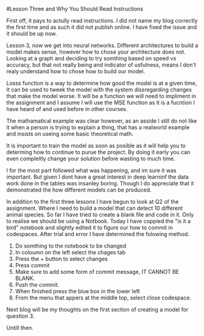 #Lesson Three and Why You Should Read Instructions

First off, it pays to actully read instructions. I did not name my blog correctly the first time and as such it did not publish online. I have fixed the issue and it should be up now.

Lesson 3, now we get into neural networks. 
Different architectures to build a model makes sense, however how to chose your architecture does not. 
Looking at a graph and deciding to try somthing based on speed vs accuracy, but that not really being and indicator of usfulness, means I don't realy understand how to chose how to build our model.

Losss function is a way to determine how good the model is at a given time, It can be used to tweek the model with the system dissregarding changes that make the model worse.
It will be a function we will need to impliment in the assignment and I assume I will use the MSE function as it is a fucntion I have heard of and used before in other courses.

The mathamatical example was clear however, as an asside I still do not like it when a person is trying to explain a thing, that has a realworld example and insists on useing some basic theoretical math. 

It is important to train the model as soon as posible as it will help you to determing how to continue to purue the project. By doing it early you can even compleltly change your solution before wasting to much time. 

I for the most part followed what was happening, and im sure it was important. But given I dont have a great interest in deep learninf the data work done in the tables was insanley boring. 
Though I do appreciate that it demonstrated the how different models can be produced.

In addition to the first three lessons I have  begun to look at Q2 of the assignment. Where I need to build  a model that can detect 10 different animal species.
So far I have tried to create a blank file and code in it. Only to realise we should be using a Notbook. 
Today I have coppied the "is it a bird" notebook and slightly edited it to figure our how to commit in codespaces. 
After trial and error I have determined the folowing method. 

1. Do somthing to the notebook to be changed
2. In coloumn on the left select the chages tab
3. Press the + button to select changes
4. Press commit 
5. Make sure to add some form of commit message, IT CANNOT BE BLANK.
6. Push the commit.
7. When finished press the blue box in the lower left
8. From the menu that appers at the middle top, select close codespace.

Next blog will be my thoughts on the first section of creating a model for question 3.

Untill then.
